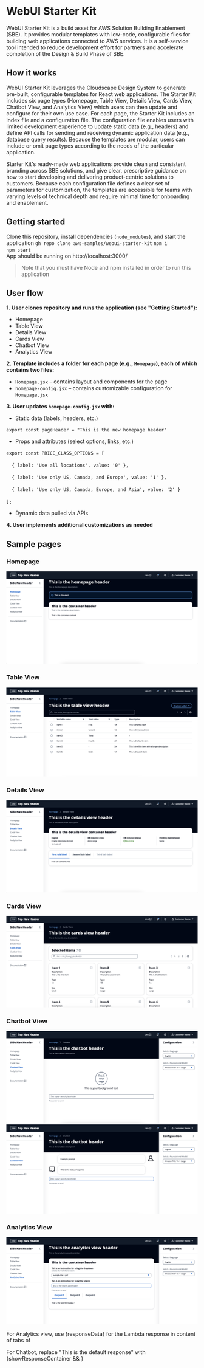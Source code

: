 # WebUI Starter Kit

WebUI Starter Kit is a build asset for AWS Solution Building Enablement (SBE). It provides modular templates with low-code, configurable files for building web applications connected to AWS services. It is a self-service tool intended to reduce development effort for partners and accelerate completion of the Design & Build Phase of SBE.

## How it works

WebUI Starter Kit leverages the Cloudscape Design System to generate pre-built, configurable templates for React web applications. The Starter Kit includes six page types (Homepage, Table View, Details View, Cards View, Chatbot View, and Analytics View) which users can then update and configure for their own use case. For each page, the Starter Kit includes an index file and a configuration file. The configuration file enables users with limited development experience to update static data (e.g., headers) and define API calls for sending and receiving dynamic application data (e.g., database query results). Because the templates are modular, users can include or omit page types according to the needs of the particular application.

Starter Kit's ready-made web applications provide clean and consistent branding across SBE solutions, and give clear, prescriptive guidance on how to start developing and delivering product-centric solutions to customers. Because each configuration file defines a clear set of parameters for customization, the templates are accessible for teams with varying levels of technical depth and require minimal time for onboarding and enablement.

## Getting started
Clone this repository, install dependencies (`node_modules`), and start the application
`gh repo clone aws-samples/webui-starter-kit`
`npm i` <br>
`npm start` <br>
App should be running on http://localhost:3000/

> Note that you must have Node and npm installed in order to run this application

## User flow

**1. User clones repository and runs the application (see "Getting Started"):**
- Homepage
- Table View
- Details View
- Cards View
- Chatbot View
- Analytics View

**2. Template includes a folder for each page (e.g., `Homepage`), each of which contains two files:**
- `Homepage.jsx` – contains layout and components for the page
- `homepage-config.jsx` – contains customizable configuration for `Homepage.jsx`

**3. User updates `homepage-config.jsx` with:**
- Static data (labels, headers, etc.)
```
export const pageHeader = "This is the new homepage header"
```
- Props and attributes (select options, links, etc.)

```
export const PRICE_CLASS_OPTIONS = [

  { label: 'Use all locations', value: '0' },

  { label: 'Use only US, Canada, and Europe', value: '1' },

  { label: 'Use only US, Canada, Europe, and Asia', value: '2' }

];
```
- Dynamic data pulled via APIs

**4. User implements additional customizations as needed**

## Sample pages
### Homepage
![Homepage](resources/images/Homepage.png)


### Table View
![TableView](resources/images/TableView.png)


### Details View
![DetailsView](resources/images/DetailsView.png)


### Cards View
![CardsView](resources/images/CardsView.png)


### Chatbot View
![ChatbotView1](resources/images/ChatbotView1.png)
![ChatbotView2](resources/images/ChatbotView2.png)


### Analytics View
![AnalyticsView2](resources/images/AnalyticsView2.png)




For Analytics view, use {responseData} for the Lambda response in content of tabs of <Tabs>

For Chatbot, replace "This is the default response" with		{showResponseContainer && <ResponseContainer promptResponse={responseData}></ResponseContainer>}
